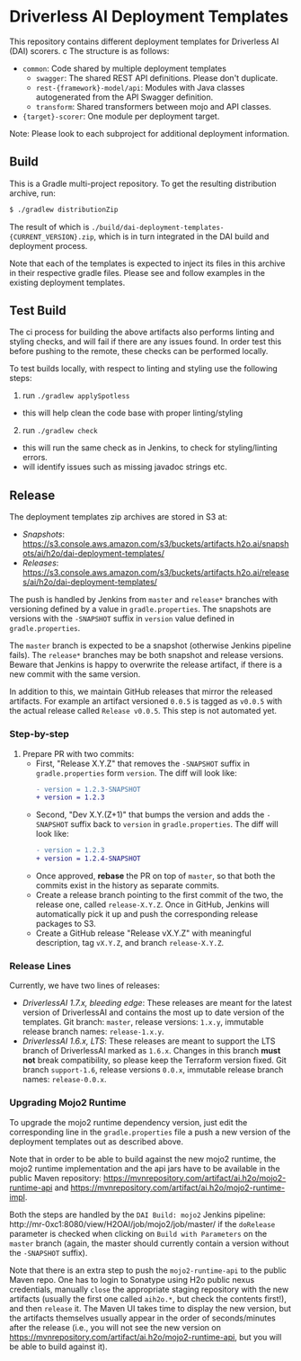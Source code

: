 # Driverless AI Deployment Templates

This repository contains different deployment templates for Driverless AI (DAI) scorers.
c
The structure is as follows:
* `common`: Code shared by multiple deployment templates
  * `swagger`: The shared REST API definitions. Please don't duplicate.
  * `rest-{framework}-model/api`: Modules with Java classes autogenerated from the API Swagger definition.
  * `transform`: Shared transformers between mojo and API classes.
* `{target}-scorer`: One module per deployment target.

Note: Please look to each subproject for additional deployment information.

## Build

This is a Gradle multi-project repository.
To get the resulting distribution archive, run:

```bash
$ ./gradlew distributionZip
```

The result of which is `./build/dai-deployment-templates-{CURRENT_VERSION}.zip`, which is in turn integrated in
the DAI build and deployment process.

Note that each of the templates is expected to inject its files in this archive in their respective gradle files.
Please see and follow examples in the existing deployment templates.


## Test Build

The ci process for building the above artifacts also performs linting and styling checks, and will fail if there
are any issues found. In order test this before pushing to the remote, these checks can be performed locally.

To test builds locally, with respect to linting and styling use the following steps: 
1. run `./gradlew applySpotless`
  - this will help clean the code base with proper linting/styling
2. run `./gradlew check`
  - this will run the same check as in Jenkins, to check for styling/linting errors.
  - will identify issues such as missing javadoc strings etc. 

## Release

The deployment templates zip archives are stored in S3 at: 

 - *Snapshots*:
  https://s3.console.aws.amazon.com/s3/buckets/artifacts.h2o.ai/snapshots/ai/h2o/dai-deployment-templates/
 - *Releases*:
  https://s3.console.aws.amazon.com/s3/buckets/artifacts.h2o.ai/releases/ai/h2o/dai-deployment-templates/

The push is handled by Jenkins from `master` and `release*` branches with versioning
defined by a value in `gradle.properties`. The snapshots are versions with
the `-SNAPSHOT` suffix in `version` value defined in `gradle.properties`.

The `master` branch is expected to be a snapshot (otherwise Jenkins pipeline fails).
The `release*` branches may be both snapshot and release versions.
Beware that Jenkins is happy to overwrite the release artifact, if there is a new commit
with the same version.

In addition to this, we maintain GitHub releases that mirror the released artifacts. For example
an artifact versioned `0.0.5` is tagged as `v0.0.5` with the actual release called
`Release v0.0.5`. This step is not automated yet.

### Step-by-step

1. Prepare PR with two commits:
   - First, "Release X.Y.Z" that removes the `-SNAPSHOT` suffix in `gradle.properties` form `version`.
     The diff will look like:
     ```diff
     - version = 1.2.3-SNAPSHOT
     + version = 1.2.3
     ```
   - Second, "Dev X.Y.(Z+1)" that bumps the version and adds the `-SNAPSHOT` suffix back to `version`
     in `gradle.properties`. The diff will look like:
     ```diff
     - version = 1.2.3
     + version = 1.2.4-SNAPSHOT
     ```
   - Once approved, **rebase** the PR on top of `master`, so that both the commits exist in
     the history as separate commits.
   - Create a release branch pointing to the first commit of the two, the release one, called `release-X.Y.Z`.
     Once in GitHub, Jenkins will automatically pick it up and push the corresponding release packages to S3.
   - Create a GitHub release "Release vX.Y.Z" with meaningful description, tag `vX.Y.Z`, and branch
     `release-X.Y.Z`.

### Release Lines

Currently, we have two lines of releases:

 - *DriverlessAI 1.7.x, bleeding edge*:
 These releases are meant for the latest version of DriverlessAI and contains
 the most up to date version of the templates. 
 Git branch: `master`, release versions: `1.x.y`, immutable release branch
 names: `release-1.x.y`.
 - *DriverlessAI 1.6.x, LTS*:
 These releases are meant to support the LTS branch of DriverlessAI marked as
 `1.6.x`. Changes in this branch **must not** break compatibility, so please
 keep the Terraform version fixed.
 Git branch `support-1.6`, release versions `0.0.x`, immutable release branch
 names: `release-0.0.x`.


### Upgrading Mojo2 Runtime

To upgrade the mojo2 runtime dependency version, just edit the corresponding line in the
`gradle.properties` file a push a new version of the deployment templates out as described
above.

Note that in order to be able to build against the new mojo2 runtime, the mojo2 runtime
implementation and the api jars have to be available in the public
Maven repository: https://mvnrepository.com/artifact/ai.h2o/mojo2-runtime-api and
https://mvnrepository.com/artifact/ai.h2o/mojo2-runtime-impl.

Both the steps are handled by the `DAI Build: mojo2` Jenkins pipeline:
http://mr-0xc1:8080/view/H2OAI/job/mojo2/job/master/
if the `doRelease` parameter is checked when clicking on `Build with Parameters` on
the `master` branch (again, the master should currently contain a version without
the `-SNAPSHOT` suffix).

Note that there is an extra step to push the `mojo2-runtime-api` to the public Maven repo.
One has to login to Sonatype using H2o public nexus credentials, manually `close`
the appropriate staging repository with the new artifacts (usually the first one called
`aih2o.*`, but check the contents first!), and then `release` it.
The Maven UI takes time to display the new version, but the artifacts themselves usually
appear in the order of seconds/minutes after the release (i.e., you will not see the new
version on https://mvnrepository.com/artifact/ai.h2o/mojo2-runtime-api, but you will be
able to build against it).
